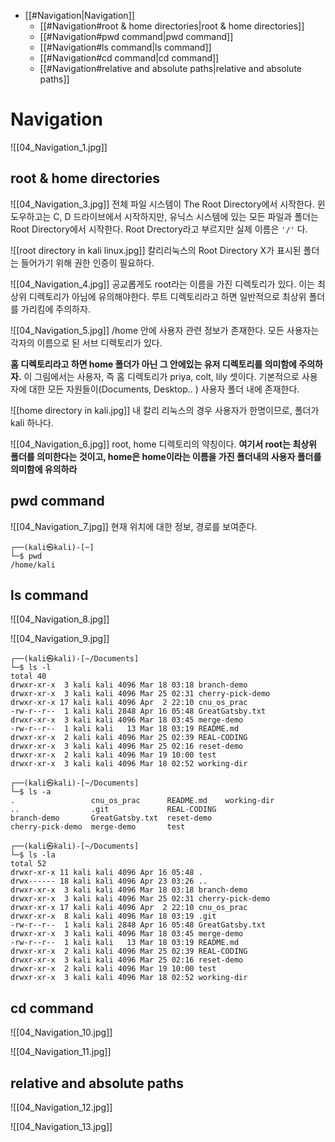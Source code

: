 - [[#Navigation|Navigation]]
	- [[#Navigation#root & home directories|root & home directories]]
	- [[#Navigation#pwd command|pwd command]]
	- [[#Navigation#ls command|ls command]]
	- [[#Navigation#cd command|cd command]]
	- [[#Navigation#relative and absolute paths|relative and absolute paths]]

# Navigation

![[04_Navigation_1.jpg]]


## root & home directories

![[04_Navigation_3.jpg]]
전체 파일 시스템이 The Root Directory에서 시작한다.
윈도우하고는 C, D 드라이브에서 시작하지만, 유닉스 시스템에 있는 모든 파일과 폴더는 Root Directory에서 시작한다.
Root Drectory라고 부르지만 실제 이름은 `'/'` 다.


![[root directory in kali linux.jpg]]
칼리리눅스의 Root Directory
X가 표시된 폴더는 들어가기 위해 권한 인증이 필요하다.


![[04_Navigation_4.jpg]]
공교롭게도 root라는 이름을 가진 디렉토리가 있다. 이는 최상위 디렉토리가 아님에 유의해야한다.
루트 디렉토리라고 하면 일반적으로 최상위 폴더를 가리킴에 주의하자.


![[04_Navigation_5.jpg]]
/home 안에 사용자 관련 정보가 존재한다.
모든 사용자는 각자의 이름으로 된 서브 디렉토리가 있다.

**홈 디렉토리라고 하면 home 폴더가 아닌 그 안에있는 유저 디렉토리를 의미함에 주의하자.**
이 그림에서는 사용자, 즉 홈 디렉토리가 priya, colt, lily 셋이다.
기본적으로 사용자에 대한 모든 자원들이(Documents, Desktop.. ) 사용자 폴더 내에 존재한다.


![[home directory in kali.jpg]]
내 칼리 리눅스의 경우 사용자가 한명이므로, 폴더가 kali 하나다.


![[04_Navigation_6.jpg]]
root, home 디렉토리의 약칭이다.
**여기서 root는 최상위 폴더를 의미한다는 것이고, home은 home이라는 이름을 가진 폴더내의 사용자 폴더를 의미함에 유의하라**


## pwd command

![[04_Navigation_7.jpg]]
현재 위치에 대한 정보, 경로를 보여준다.

```
┌──(kali㉿kali)-[~]
└─$ pwd                     
/home/kali
```


## ls command

![[04_Navigation_8.jpg]]

![[04_Navigation_9.jpg]]

```
┌──(kali㉿kali)-[~/Documents]
└─$ ls -l
total 40
drwxr-xr-x  3 kali kali 4096 Mar 18 03:18 branch-demo
drwxr-xr-x  3 kali kali 4096 Mar 25 02:31 cherry-pick-demo
drwxr-xr-x 17 kali kali 4096 Apr  2 22:10 cnu_os_prac
-rw-r--r--  1 kali kali 2848 Apr 16 05:48 GreatGatsby.txt
drwxr-xr-x  3 kali kali 4096 Mar 18 03:45 merge-demo
-rw-r--r--  1 kali kali   13 Mar 18 03:19 README.md
drwxr-xr-x  2 kali kali 4096 Mar 25 02:39 REAL-CODING
drwxr-xr-x  3 kali kali 4096 Mar 25 02:16 reset-demo
drwxr-xr-x  2 kali kali 4096 Mar 19 10:00 test
drwxr-xr-x  3 kali kali 4096 Mar 18 02:52 working-dir
```

```
┌──(kali㉿kali)-[~/Documents]
└─$ ls -a
.                 cnu_os_prac      README.md    working-dir
..                .git             REAL-CODING
branch-demo       GreatGatsby.txt  reset-demo
cherry-pick-demo  merge-demo       test
```

```
┌──(kali㉿kali)-[~/Documents]
└─$ ls -la
total 52
drwxr-xr-x 11 kali kali 4096 Apr 16 05:48 .
drwx------ 18 kali kali 4096 Apr 23 03:26 ..
drwxr-xr-x  3 kali kali 4096 Mar 18 03:18 branch-demo
drwxr-xr-x  3 kali kali 4096 Mar 25 02:31 cherry-pick-demo
drwxr-xr-x 17 kali kali 4096 Apr  2 22:10 cnu_os_prac
drwxr-xr-x  8 kali kali 4096 Mar 18 03:19 .git
-rw-r--r--  1 kali kali 2848 Apr 16 05:48 GreatGatsby.txt
drwxr-xr-x  3 kali kali 4096 Mar 18 03:45 merge-demo
-rw-r--r--  1 kali kali   13 Mar 18 03:19 README.md
drwxr-xr-x  2 kali kali 4096 Mar 25 02:39 REAL-CODING
drwxr-xr-x  3 kali kali 4096 Mar 25 02:16 reset-demo
drwxr-xr-x  2 kali kali 4096 Mar 19 10:00 test
drwxr-xr-x  3 kali kali 4096 Mar 18 02:52 working-dir
```


## cd command

![[04_Navigation_10.jpg]]

![[04_Navigation_11.jpg]]

## relative and absolute paths

![[04_Navigation_12.jpg]]

![[04_Navigation_13.jpg]]



